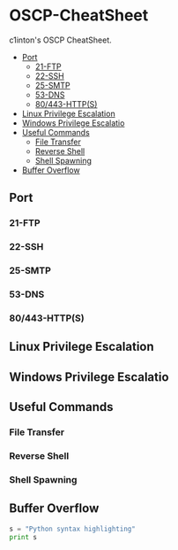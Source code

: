 # OSCP-CheatSheet

c1inton's OSCP CheatSheet.
  - [Port](#port)
    - [21-FTP](#21-ftp)
    - [22-SSH](#22-ssh)
    - [25-SMTP](#25-smtp)
    - [53-DNS](#53-dns)
    - [80/443-HTTP(S)](#80443-https)
  - [Linux Privilege Escalation](#linux-privilege-escalation)
  - [Windows Privilege Escalatio](#windows-privilege-escalatio)
  - [Useful Commands](#useful-commands)
    - [File Transfer](#file-transfer)
    - [Reverse Shell](#reverse-shell)
    - [Shell Spawning](#shell-spawning)
  - [Buffer Overflow](#buffer-overflow)


## Port
### 21-FTP

### 22-SSH

### 25-SMTP

### 53-DNS

### 80/443-HTTP(S)

## Linux Privilege Escalation

## Windows Privilege Escalatio

## Useful Commands
### File Transfer

### Reverse Shell

### Shell Spawning

## Buffer Overflow


```python
s = "Python syntax highlighting"
print s
```